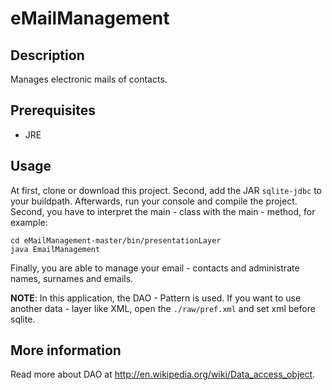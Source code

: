 eMailManagement
===============

## Description
Manages electronic mails of contacts.

## Prerequisites

+ JRE

## Usage
At first, clone or download this project. Second, add the JAR `sqlite-jdbc` to your buildpath. Afterwards, run your console and compile the project. Second, you have to interpret the main - class with the main - method, for example:
```
cd eMailManagement-master/bin/presentationLayer
java EmailManagement
```
Finally, you are able to manage your email - contacts and administrate names, surnames and emails.

__NOTE__: In this application, the DAO - Pattern is used. If you want to use another data - layer like XML, open the `./raw/pref.xml` and set xml before sqlite.

## More information
Read more about DAO at http://en.wikipedia.org/wiki/Data_access_object.
